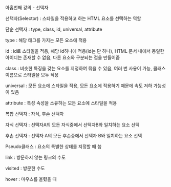 아홉번째 강의 - 선택자



선택자(Selector) : 스타일을 적용하고 하는 HTML 요소를 선택하는 역할





단순 선택자 : type, class, id, universal, attribute

type : 해당 태그를 가지는 모든 요소에 적용

id : id로 스타일을 적용, 해당 id하나에 적용(id는 단 하나), HTML 문서 내에서 동일한 아이디는 존재할 수 없음, 다른 요소와 구분되는 점을 만들어줌

class : 비슷한 특징을 갖는 요소를 지정하여 묶을 수 있음, 여러 번 사용이 가능, 클래스 이름으로 스타일을 모두 적용

universal : 모든 요소에 스타일을 적용, 모든 요소에 적용하기 때문에 속도 저하 가능성이 있음

attribute : 특성 속성을 소유하는 모든 요소에 스타일을 적용







복합 선택자 : 자식, 후손 선택자

자식 선택자 : 선택자A의 모든 자식중에서 선택자B와 일치하는 요소 선택

후손 선택자 : 선택자 A의 모든 후손중에서 선택자 B와 일치하는 요소 선택

















Pseudo클래스 : 요소의 특별한 상태를 지정할 때 씀

link : 방문하지 않는 링크의 수도

visited : 방문한 수도

hover : 마우스를 올렸을 때



